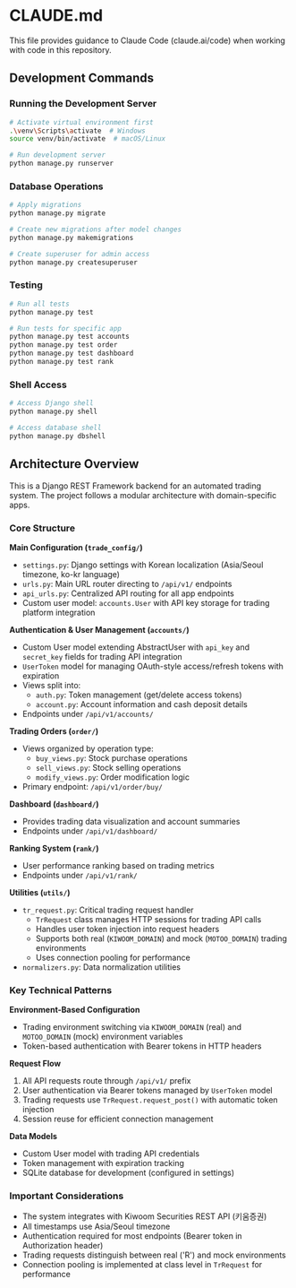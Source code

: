 # CLAUDE.md

This file provides guidance to Claude Code (claude.ai/code) when working with code in this repository.

## Development Commands

### Running the Development Server
```bash
# Activate virtual environment first
.\venv\Scripts\activate  # Windows
source venv/bin/activate  # macOS/Linux

# Run development server
python manage.py runserver
```

### Database Operations
```bash
# Apply migrations
python manage.py migrate

# Create new migrations after model changes
python manage.py makemigrations

# Create superuser for admin access
python manage.py createsuperuser
```

### Testing
```bash
# Run all tests
python manage.py test

# Run tests for specific app
python manage.py test accounts
python manage.py test order
python manage.py test dashboard
python manage.py test rank
```

### Shell Access
```bash
# Access Django shell
python manage.py shell

# Access database shell
python manage.py dbshell
```

## Architecture Overview

This is a Django REST Framework backend for an automated trading system. The project follows a modular architecture with domain-specific apps.

### Core Structure

**Main Configuration (`trade_config/`)**
- `settings.py`: Django settings with Korean localization (Asia/Seoul timezone, ko-kr language)
- `urls.py`: Main URL router directing to `/api/v1/` endpoints
- `api_urls.py`: Centralized API routing for all app endpoints
- Custom user model: `accounts.User` with API key storage for trading platform integration

**Authentication & User Management (`accounts/`)**
- Custom User model extending AbstractUser with `api_key` and `secret_key` fields for trading API integration
- `UserToken` model for managing OAuth-style access/refresh tokens with expiration
- Views split into:
  - `auth.py`: Token management (get/delete access tokens)
  - `account.py`: Account information and cash deposit details
- Endpoints under `/api/v1/accounts/`

**Trading Orders (`order/`)**
- Views organized by operation type:
  - `buy_views.py`: Stock purchase operations
  - `sell_views.py`: Stock selling operations
  - `modify_views.py`: Order modification logic
- Primary endpoint: `/api/v1/order/buy/`

**Dashboard (`dashboard/`)**
- Provides trading data visualization and account summaries
- Endpoints under `/api/v1/dashboard/`

**Ranking System (`rank/`)**
- User performance ranking based on trading metrics
- Endpoints under `/api/v1/rank/`

**Utilities (`utils/`)**
- `tr_request.py`: Critical trading request handler
  - `TrRequest` class manages HTTP sessions for trading API calls
  - Handles user token injection into request headers
  - Supports both real (`KIWOOM_DOMAIN`) and mock (`MOTOO_DOMAIN`) trading environments
  - Uses connection pooling for performance
- `normalizers.py`: Data normalization utilities

### Key Technical Patterns

**Environment-Based Configuration**
- Trading environment switching via `KIWOOM_DOMAIN` (real) and `MOTOO_DOMAIN` (mock) environment variables
- Token-based authentication with Bearer tokens in HTTP headers

**Request Flow**
1. All API requests route through `/api/v1/` prefix
2. User authentication via Bearer tokens managed by `UserToken` model
3. Trading requests use `TrRequest.request_post()` with automatic token injection
4. Session reuse for efficient connection management

**Data Models**
- Custom User model with trading API credentials
- Token management with expiration tracking
- SQLite database for development (configured in settings)

### Important Considerations

- The system integrates with Kiwoom Securities REST API (키움증권)
- All timestamps use Asia/Seoul timezone
- Authentication required for most endpoints (Bearer token in Authorization header)
- Trading requests distinguish between real ('R') and mock environments
- Connection pooling is implemented at class level in `TrRequest` for performance